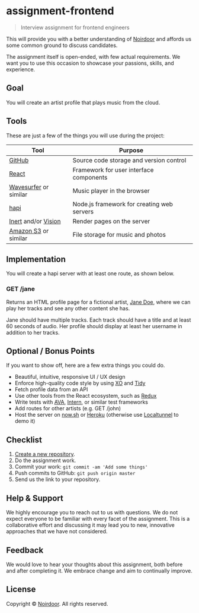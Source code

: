 # assignment-frontend

> Interview assignment for frontend engineers

This will provide you with a better understanding of [Noirdoor](https://noirdoor.com) and affords us some common ground to discuss candidates.

The assignment itself is open-ended, with few actual requirements. We want you to use this occasion to showcase your passions, skills, and experience.

## Goal

You will create an artist profile that plays music from the cloud.

## Tools

These are just a few of the things you will use during the project:

**Tool** | **Purpose**
-------- | -----------
[GitHub](https://github.com/) | Source code storage and version control
[React](https://reactjs.org/) | Framework for user interface components
[Wavesurfer](https://wavesurfer-js.org/) or similar | Music player in the browser
[hapi](https://hapijs.com/) | Node.js framework for creating web servers
[Inert](https://github.com/hapijs/inert) and/or [Vision](https://github.com/hapijs/vision) | Render pages on the server
[Amazon S3](https://aws.amazon.com/s3/) or similar | File storage for music and photos

## Implementation

You will create a hapi server with at least one route, as shown below.

### GET /jane

Returns an HTML profile page for a fictional artist, [Jane Doe](https://en.wikipedia.org/wiki/John_Doe), where we can play her tracks and see any other content she has.

Jane should have multiple tracks. Each track should have a title and at least 60 seconds of audio. Her profile should display at least her username in addition to her tracks.

## Optional / Bonus Points

If you want to show off, here are a few extra things you could do.

- Beautiful, intuitive, responsive UI / UX design
- Enforce high-quality code style by using [XO](https://github.com/sindresorhus/xo) and [Tidy](https://github.com/sholladay/eslint-config-tidy)
- Fetch profile data from an API
- Use other tools from the React ecosystem, such as [Redux](https://redux.js.org)
- Write tests with [AVA](https://github.com/avajs/ava), [Intern](https://theintern.io), or similar test frameworks
- Add routes for other artists (e.g. GET /john)
- Host the server on [now.sh](https://zeit.co/now) or [Heroku](https://heroku.com) (otherwise use [Localtunnel](https://localtunnel.me) to demo it)

## Checklist

1. [Create a new repository](https://help.github.com/articles/create-a-repo/).
2. Do the assignment work.
3. Commit your work: `git commit -am 'Add some things'`
4. Push commits to GitHub: `git push origin master`
5. Send us the link to your repository.

## Help & Support

We highly encourage you to reach out to us with questions. We do not expect everyone to be familiar with every facet of the assignment. This is a collaborative effort and discussing it may lead you to new, innovative approaches that we have not considered.

## Feedback

We would love to hear your thoughts about this assignment, both before and after completing it. We embrace change and aim to continually improve.

## License

Copyright © [Noirdoor](https://noirdoor.com "Owner of assignment-frontend"). All rights reserved.
